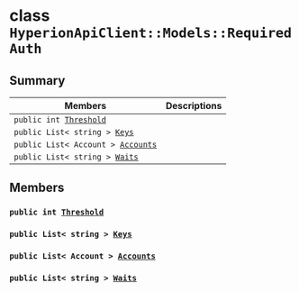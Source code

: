 # class `HyperionApiClient::Models::RequiredAuth` 

## Summary

 Members                        | Descriptions                                
--------------------------------|---------------------------------------------
`public int `[`Threshold`](#class_hyperion_api_client_1_1_models_1_1_required_auth_1a68d2c1ffc25f691bfab9895cb7e64d0c) | 
`public List< string > `[`Keys`](#class_hyperion_api_client_1_1_models_1_1_required_auth_1ad44558634bad4ad3ce82251e3ae838a1) | 
`public List< Account > `[`Accounts`](#class_hyperion_api_client_1_1_models_1_1_required_auth_1a3d80ecfbcfe76d22069fd0bbbbd92aec) | 
`public List< string > `[`Waits`](#class_hyperion_api_client_1_1_models_1_1_required_auth_1a6a20886e760b298b0de08ef75ead1358) | 

## Members

### `public int `[`Threshold`](#class_hyperion_api_client_1_1_models_1_1_required_auth_1a68d2c1ffc25f691bfab9895cb7e64d0c) 

### `public List< string > `[`Keys`](#class_hyperion_api_client_1_1_models_1_1_required_auth_1ad44558634bad4ad3ce82251e3ae838a1) 

### `public List< Account > `[`Accounts`](#class_hyperion_api_client_1_1_models_1_1_required_auth_1a3d80ecfbcfe76d22069fd0bbbbd92aec) 

### `public List< string > `[`Waits`](#class_hyperion_api_client_1_1_models_1_1_required_auth_1a6a20886e760b298b0de08ef75ead1358) 

